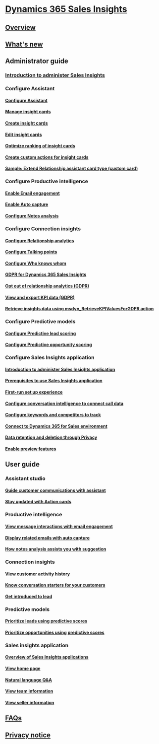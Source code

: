 # [Dynamics 365 Sales Insights](help-hub.md)

## [Overview](overview.md) 

## [What's new](whats-new.md)

## Administrator guide 
### [Introduction to administer Sales Insights](../sales/intro-admin-guide-sales-insights.md)
<!--create redirect for configure-enable-dynamics-365-ai-sales.md to this section-->

### Configure Assistant
#### [Configure Assistant](configure-assistant.md)
<!--new file name-->
#### [Manage insight cards](manage-custom-cards-flow.md)
#### [Create insight cards](create-insight-cards-flow.md)
#### [Edit insight cards](edit-insight-cards.md)
#### [Optimize ranking of insight cards](optimize-ranking-insight-cards.md)
#### [Create custom actions for insight cards](extend-relationship-assistant-card.md)
#### [Sample: Extend Relationship assistant card type (custom card)](sample-extend-relationship-assistant-card-type.md)

### Configure Productive intelligence 
#### [Enable Email engagement](configure-email-engagement.md)
<!--new file name-->
#### [Enable Auto capture](configure-auto-capture.md)
<!--new file name-->
#### [Configure Notes analysis](configure-notes-analysis.md)
<!--new file name-->

### Configure Connection insights
#### [Configure Relationship analytics](configure-relationship-analytics.md)
<!--new file name-->
#### [Configure Talking points](configure-talking-points.md)
<!--new file name-->
#### [Configure Who knows whom](configure-who-knows-whom.md)
<!--new file name-->
#### [GDPR for Dynamics 365 Sales Insights](../sales/embedded-intelligence-gdpr.md)
#### [Opt out of relationship analytics (GDPR)](../sales/optout-relationship-analytics-gdpr.md)
#### [View and export KPI data (GDPR)](../sales/view-export-KPI-data-gdpr.md)
#### [Retrieve insights data using msdyn_RetrieveKPIValuesForGDPR action](../sales/retrieve-insights-data-msdyn-RetrieveTypeValuesFromDCI.md)
		
### Configure Predictive models
#### [Configure Predictive lead scoring](configure-predictive-lead-scoring.md)
<!--new file name-->
#### [Configure Predictive opportunity scoring](configure-predictive-opportunity-scoring.md)
<!--new file name-->

### Configure Sales Insights application
#### [Introduction to administer Sales Insights application](../sales/intro-admin-guide-sales-insights-app.md)
#### [Prerequisites to use Sales Insights application](../sales/prereq-sales-insights-app.md)
#### [First-run set up experience](../sales/fre-setup-sales-insight-app.md)
#### [Configure conversation intelligence to connect call data](../sales/configure-conversation-intelligence-call-data.md)
#### [Configure keywords and competitors to track](../sales/configure-keywords-competitors.md)
#### [Connect to Dynamics 365 for Sales environment](../sales/connect-dynamics365-sales-environment.md)
#### [Data retention and deletion through Privacy](../sales/data-retention-deletion-policy.md)
#### [Enable preview features](../sales/enable-preview-features-sales-insights-app.md)

## User guide

### Assistant studio
#### [Guide customer communications with assistant](relationship-assistant.md)
<!--File name should be changed-->
#### [Stay updated with Action cards](action-cards-reference.md)

###	Productive intelligence
#### [View message interactions with email engagement](email-engagement.md)
#### [Display related emails with auto capture](auto-capture.md)
#### [How notes analysis assists you with suggestion](notes-analysis.md)
	
###	Connection insights
#### [View customer activity history](relationship-analytics.md)
#### [Know conversation starters for your customers](talking-points.md)
#### [Get introduced to lead](who-knows-whom.md)

###	Predictive models
#### [Prioritize leads using predictive scores](work-predictive-lead-scoring.md)
#### [Prioritize opportunities using predictive scores](work-predictive-opportunity-scoring.md)

###	Sales insights application
#### [Overview of Sales Insights applications](../sales/dynamics365-sales-insights-app.md)
#### [View home page](../sales/dynamics365-sales-insights-app-home-page.md)
#### [Natural language Q&A](../sales/business-qa.md)
#### [View team information](../sales/conversation-intelligence-team-overview.md)
#### [View seller information](../sales/conversation-intelligence-seller-details.md)

## [FAQs](faqs-sales-insights.md)
<!--new file name-->

## [Privacy notice](privacy-notice.md) 
<!--new file name-->


<!--Old ToC-->
<!--
## [Overview](overview.md)
## [What's new](whats-new.md)

## [Dynamics 365 Sales Insights](../sales/dynamics-365-ai-for-sales.md)
### Administrator guide 
#### [Administer Dynamics 365 Sales Insights capabilities for sellers](../sales/configure-enable-dynamics-365-ai-sales.md)
#### [GDPR for Dynamics 365 Sales Insights](../sales/embedded-intelligence-gdpr.md)
#### [Opt out of relationship analytics (GDPR)](../sales/optout-relationship-analytics-gdpr.md)
#### [View and export KPI data (GDPR)](../sales/view-export-KPI-data-gdpr.md)
#### [Retrieve insights data using msdyn_RetrieveKPIValuesForGDPR action](../sales/retrieve-insights-data-msdyn-RetrieveTypeValuesFromDCI.md)
### User guide
#### [View customer activity history](../sales/relationship-analytics.md)
#### [Prioritize leads using predictive scores](../sales/work-predictive-lead-scoring.md)
#### [Prioritize opportunities using predictive scores](../sales/work-predictive-opportunity-scoring.md)
#### [How notes analysis assists you with suggestion](../sales/notes-analysis.md)
#### [Know conversation starters for your customers](../sales/talking-points.md)
#### [Get introduced to lead](../sales/who-knows-whom.md)
### [FAQs for seller capabilities](../sales/faqs-seller-app.md)
### [Privacy notice](../sales/privacy-notice-seller.md)

## Dynamics 365 Sales Insights application

### [Overview of Sales Insights applications](../sales/dynamics365-sales-insights-app.md)

### Administration guide
#### [Introduction to administer Sales Insights application](../sales/intro-admin-guide-sales-insights-app.md)
#### [Prerequisites to use Sales Insights application](../sales/prereq-sales-insights-app.md)
#### [First-run set up experience](../sales/fre-setup-sales-insight-app.md)
#### [Configure conversation intelligence to connect call data](../sales/configure-conversation-intelligence-call-data.md)
#### [Configure keywords and competitors to track](../sales/configure-keywords-competitors.md)
#### [Connect to Dynamics 365 for Sales environment](../sales/connect-dynamics365-sales-environment.md)
#### [Data retention and deletion through Privacy](../sales/data-retention-deletion-policy.md)
#### [Enable preview features](../sales/enable-preview-features-sales-insights-app.md)

### User guide
#### [View home page](../sales/dynamics365-sales-insights-app-home-page.md)
#### [Natural language Q&A](../sales/business-qa.md)
#### [View team information](../sales/conversation-intelligence-team-overview.md)
#### [View seller information](../sales/conversation-intelligence-seller-details.md)

### [FAQs for Sales Insights application](../sales/faqs-sales-insights-app.md)

### [Privacy notice](../sales/privacy-notice-manager.md) 
-->